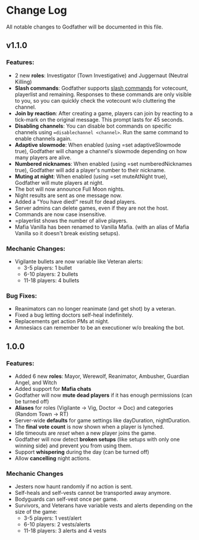# Change Log

All notable changes to Godfather will be documented in this file.

## v1.1.0

### Features:

* 2 new **roles**: Investigator (Town Investigative) and Juggernaut (Neutral Killing)
* **Slash commands**: Godfather supports [slash commands](https://i.imgur.com/SckQLM3.png) for votecount, playerlist and remaining. Responses to these commands are only visible to you, so you can quickly check the votecount w/o cluttering the channel.
* **Join by reaction**: After creating a game, players can join by reacting to a tick-mark on the original message. This prompt lasts for 45 seconds.
* **Disabling channels**: You can disable bot commands on specific channels using `=disablechannel <channel>`. Run the same command to enable channels again.
* **Adaptive slowmode**: When enabled (using =set adaptiveSlowmode true), Godfather will change a channel's slowmode depending on how many players are alive.
* **Numbered nicknames**: When enabled (using =set numberedNicknames true), Godfather will add a player's number to their nickname.
* **Muting at night**: When enabled (using =set muteAtNight true), Godfather will mute players at night.
* The bot will now announce Full Moon nights.
* Night results are sent as one message now.
* Added a "You have died!" result for dead players.
* Server admins can delete games, even if they are not the host.
* Commands are now case insensitive.
* =playerlist shows the number of alive players.
* Mafia Vanilla has been renamed to Vanilla Mafia. (with an alias of Mafia Vanilla so it doesn't break existing setups).

### Mechanic Changes:
* Vigilante bullets are now variable like Veteran alerts:
  * 3-5 players: 1 bullet
  * 6-10 players: 2 bullets
  * 11-18 players: 4 bullets

### Bug Fixes:
* Reanimators can no longer reanimate (and get shot) by a veteran.
* Fixed a bug letting doctors self-heal indefinitely.
* Replacements get action PMs at night.
* Amnesiacs can remember to be an executioner w/o breaking the bot.

## 1.0.0

### Features:
* Added 6 new **roles**: Mayor, Werewolf, Reanimator, Ambusher, Guardian Angel, and Witch
* Added support for **Mafia chats**
* Godfather will now **mute dead players** if it has enough permissions (can be turned off)
* **Aliases** for roles (Vigilante -> Vig, Doctor -> Doc) and categories (Random Town -> RT)
* Server-wide **defaults** for game settings like dayDuration, nightDuration.
* The **final vote count** is now shown when a player is lynched.
* Idle timeouts are *reset* when a new player joins the game.
* Godfather will now detect **broken setups** (like setups with only one winning side) and prevent you from using them.
* Support **whispering** during the day (can be turned off)
* Allow **cancelling** night actions.

### Mechanic Changes
* Jesters now haunt randomly if no action is sent.
* Self-heals and self-vests cannot be transported away anymore.
* Bodyguards can self-vest once per game.
* Survivors, and Veterans have variable vests and alerts depending on the size of the game:
  * 3-5 players: 1 vest/alert
  * 6-10 players: 2 vests/alerts
  * 11-18 players: 3 alerts and 4 vests